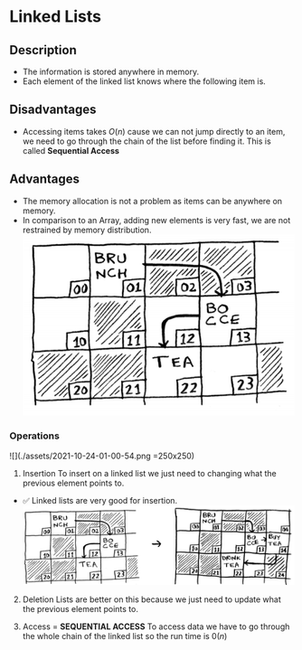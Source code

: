 # Linked Lists
## Description
- The information is stored anywhere in memory.
- Each element of the linked list knows where the following item is.

## Disadvantages
- Accessing items takes $O(n)$ cause we can not jump directly to an item, we need to go through the chain of the list before finding it. This is called **Sequential Access**

## Advantages
- The memory allocation is not a problem as items can be anywhere on memory. 
- In comparison to an Array, adding new elements is very fast, we are not restrained by memory distribution.
![](./assets/2021-10-24-00-55-09.png)

### Operations
![](./assets/2021-10-24-01-00-54.png =250x250)
1. Insertion
To insert on a linked list we just need to changing what the previous element points to.
- :white_check_mark: Linked lists are very good for insertion.
![](./assets/2021-10-24-10-49-32.png)

2. Deletion
Lists are better on this because we just need to update what the previous element points to.

3. Access = **SEQUENTIAL ACCESS**
To access data we have to go through the whole chain of the linked list so the run time is $0(n)$